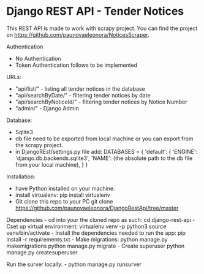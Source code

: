 # Django REST API - Tender Notices

This REST API is made to work with scrapy project. You can find the project on https://github.com/paunovaeleonora/NoticesScraper.


Authentication
 - No Authentication
 - Token Authentication follows to be implemented

URLs:
 - "api/list/" - listing all tender notices in the database
 - "api/searchByDate/" - filtering tender notices by date
 - "api/searchByNoticeId/" - filtering tender notices by Notice Number
 - "admin/" - Django Admin
 
 Database:
  - Sqlite3 
  - db file need to be exported from local machine or you can export from the scrapy project.
  - in DjangoREst/settings.py file add: 
         DATABASES = {
            'default': {
                'ENGINE': 'django.db.backends.sqlite3',
                 'NAME': (the absolute path to the db file from your local machine),
                }
          }
            
Installation:
  - have Python installed on your machine.
  - install virtualenv:
    pip install virtualenv
  - Git clone this repo to your PC
     git clone https://github.com/paunovaeleonora/DjangoRestApi/tree/master
    
    
Dependencies
    - cd into your the cloned repo as such:
         cd django-rest-api
    - Cset up virtual environment:
        virtualenv  venv -p python3
        source venv/bin/activate
    - Install the dependencies needed to run the app:
        pip install -r requirements.txt
    - Make migrations:
        python manage.py makemigrations
        python manage.py migrate
    - Create superuser
         python manage.py createsuperuser 
         
   Run the surver locally:
      - python manage.py runsurver
 
